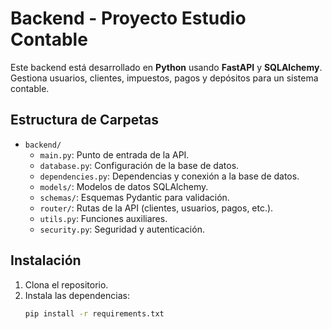 # Backend - Proyecto Estudio Contable

Este backend está desarrollado en **Python** usando **FastAPI** y **SQLAlchemy**. Gestiona usuarios, clientes, impuestos, pagos y depósitos para un sistema contable.

## Estructura de Carpetas

- `backend/`
  - `main.py`: Punto de entrada de la API.
  - `database.py`: Configuración de la base de datos.
  - `dependencies.py`: Dependencias y conexión a la base de datos.
  - `models/`: Modelos de datos SQLAlchemy.
  - `schemas/`: Esquemas Pydantic para validación.
  - `router/`: Rutas de la API (clientes, usuarios, pagos, etc.).
  - `utils.py`: Funciones auxiliares.
  - `security.py`: Seguridad y autenticación.

## Instalación

1. Clona el repositorio.
2. Instala las dependencias:
   ```sh
   pip install -r requirements.txt